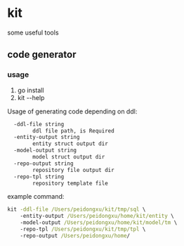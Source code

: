 # kit
some useful tools  

## code generator
### usage

1. go install
2. kit --help

Usage of generating code depending on ddl:
```cmd
  -ddl-file string
        ddl file path, is Required
  -entity-output string
        entity struct output dir
  -model-output string
        model struct output dir
  -repo-output string
        repository file output dir
  -repo-tpl string
        repository template file
```

example command:  
```cmd
kit -ddl-file /Users/peidongxu/kit/tmp/sql \  
    -entity-output /Users/peidongxu/home/kit/entity \  
    -model-output /Users/peidongxu/home/kit/model/tm \  
    -repo-tpl /Users/peidongxu/kit/tmp/tpl \  
    -repo-output /Users/peidongxu/home/
```